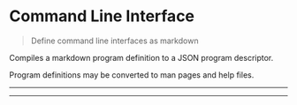 # Command Line Interface

<? @include readme/badges.md ?>

> Define command line interfaces as markdown

Compiles a markdown program definition to a JSON program descriptor.

Program definitions may be converted to man pages and help files.

<? @include {=readme} install.md ?>

***
<!-- @toc -->
***

<? @include {=readme} usage.md example.md guide.md help.md ?>

<? @exec mkapi index.js --title=API --level=2 ?>
<? @include {=readme} license.md links.md ?>
